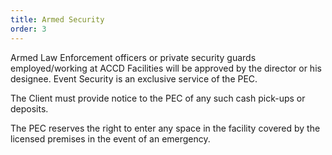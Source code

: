 ```yaml
---
title: Armed Security
order: 3
---
```


Armed Law Enforcement officers or private security guards employed/working at ACCD Facilities will be approved by the director or his designee. Event Security is an exclusive service of the PEC.

The Client must provide notice to the PEC of any such cash pick-ups or deposits.

The PEC reserves the right to enter any space in the facility covered by the licensed premises in the event of an emergency.
